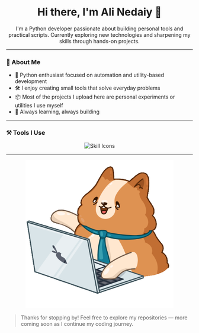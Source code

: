 <h1 align="center">Hi there, I'm Ali Nedaiy 👋</h1>

<p align="center">
I'm a Python developer passionate about building personal tools and practical scripts.  
Currently exploring new technologies and sharpening my skills through hands-on projects.
</p>

---

### 🧠 About Me

- 🐍 Python enthusiast focused on automation and utility-based development  
- 🛠️ I enjoy creating small tools that solve everyday problems  
- 📦 Most of the projects I upload here are personal experiments or utilities I use myself  
- 🚀 Always learning, always building

---

### ⚒️ Tools I Use

<p align="center">
  <img src="https://skillicons.dev/icons?i=vscode,py,windows" alt="Skill Icons" />
</p>

---
<p align="center">
  <img src="https://raw.githubusercontent.com/1995parham/1995parham/refs/heads/main/bernard.gif" alt="Coding Animation" width="400"/>
</p>


> Thanks for stopping by! Feel free to explore my repositories — more coming soon as I continue my coding journey.
